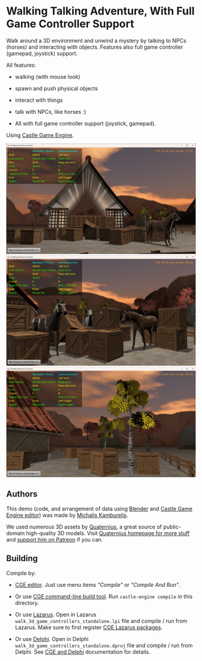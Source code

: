 # Walking Talking Adventure, With Full Game Controller Support

Walk around a 3D environment and unwind a mystery by talking to NPCs (horses) and interacting with objects. Features also full game controller (gamepad, joystick) support.

All features:

- walking (with mouse look)

- spawn and push physical objects

- interact with things

- talk with NPCs, like horses :)

- All with full game controller support (joystick, gamepad).

Using [Castle Game Engine](https://castle-engine.io/).

![Screenshot](screenshot.png)
![Screenshot](screenshot2.png)
![Screenshot](screenshot3.png)

## Authors

This demo (code, and arrangement of data using [Blender](https://castle-engine.io/blender) and [Castle Game Engine editor](https://castle-engine.io/editor)) was made by [Michalis Kamburelis](https://michalis.xyz/).

We used numerous 3D assets by [Quaternius](https://quaternius.com/), a great source of public-domain high-quality 3D models. Visit [Quaternius homepage for more stuff](https://quaternius.com/) and [support him on Patreon](https://www.patreon.com/quaternius) if you can.

## Building

Compile by:

- [CGE editor](https://castle-engine.io/editor). Just use menu items _"Compile"_ or _"Compile And Run"_.

- Or use [CGE command-line build tool](https://castle-engine.io/build_tool). Run `castle-engine compile` in this directory.

- Or use [Lazarus](https://www.lazarus-ide.org/). Open in Lazarus `walk_3d_game_controllers_standalone.lpi` file and compile / run from Lazarus. Make sure to first register [CGE Lazarus packages](https://castle-engine.io/lazarus).

- Or use [Delphi](https://www.embarcadero.com/products/Delphi). Open in Delphi `walk_3d_game_controllers_standalone.dproj` file and compile / run from Delphi. See [CGE and Delphi](https://castle-engine.io/delphi) documentation for details.